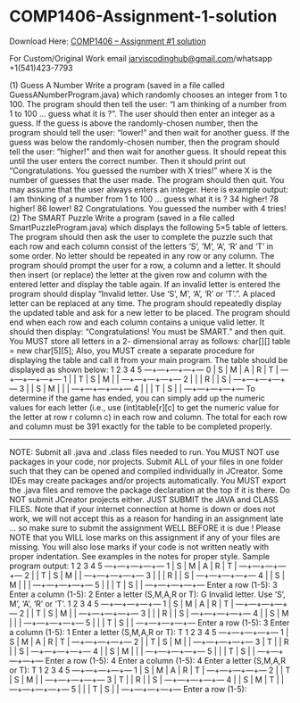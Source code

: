 # COMP1406-Assignment-1-solution

Download Here: [COMP1406 – Assignment #1 solution](https://jarviscodinghub.com/assignment/comp1406-assignment-1-solution/)

For Custom/Original Work email jarviscodinghub@gmail.com/whatsapp +1(541)423-7793

(1) Guess A Number
Write a program (saved in a file called GuessANumberProgram.java) which randomly chooses an
integer from 1 to 100. The program should then tell the user: “I am thinking of a number from 1 to
100 … guess what it is ?”. The user should then enter an integer as a guess. If the guess is above
the randomly-chosen number, then the program should tell the user: “lower!” and then wait for
another guess. If the guess was below the randomly-chosen number, then the program should tell
the user: “higher!” and then wait for another guess. It should repeat this until the user enters the
correct number. Then it should print out “Congratulations. You guessed the number with X tries!”
where X is the number of guesses that the user made. The program should then quit. You may
assume that the user always enters an integer. Here is example output:
I am thinking of a number from 1 to 100 … guess what it is ?
34
higher!
78
higher!
86
lower!
82
Congratulations. You guessed the number with 4 tries!
(2) The SMART Puzzle
Write a program (saved in a file called SmartPuzzleProgram.java)
which displays the following 5×5 table of letters. The program
should then ask the user to complete the puzzle such that
each row and each column consist of the letters ‘S’, ‘M’, ‘A’,
‘R’ and ‘T’ in some order. No letter should be repeated in
any row or any column. The program should prompt the
user for a row, a column and a letter. It should then insert
(or replace) the letter at the given row and column with the
entered letter and display the table again. If an invalid letter
is entered the program should display “Invalid letter. Use
‘S’, M’, ‘A’, ‘R’ or ‘T’.”. A placed letter can be replaced at
any time. The program should repeatedly display the
updated table and ask for a new letter to be placed. The
program should end when each row and each column contains a unique valid letter. It should then
display: “Congratulations! You must be SMART.” and then quit. You MUST store all letters in a 2-
dimensional array as follows:
char[][] table = new char[5][5];
Also, you MUST create a separate procedure for
displaying the table and call it from your main
program. The table should be displayed as
shown below:
1 2 3 4 5
—+—+—+—+—
0 | S | M | A | R | T |
—+—+—+—+—
1 | | T | S | M | |
—+—+—+—+—
2 | | | R | | S |
—+—+—+—+—
3 | | S | M | | |
—+—+—+—+—
4 | | | T | S | |
—+—+—+—+—
To determine if the game has ended, you can
simply add up the numeric values for each letter
(i.e., use (int)table[r][c] to get the numeric
value for the letter at row r column c) in each row
and column. The total for each row and column
must be 391 exactly for the table to be completed
properly.
_______________________________________
NOTE: Submit all .java and .class files needed to run.
You MUST NOT use packages in your code, nor projects.
Submit ALL of your files in one folder such that they can
be opened and compiled individually in JCreator. Some
IDEs may create packages and/or projects automatically.
You MUST export the .java files and remove the package
declaration at the top if it is there. Do NOT submit
JCreator projects either. JUST SUBMIT the JAVA and
CLASS FILES. Note that if your internet connection at
home is down or does not work, we will not accept this as a
reason for handing in an assignment late … so make sure
to submit the assignment WELL BEFORE it is due !
Please NOTE that you WILL lose marks on
this assignment if any of your files are
missing. You will also lose marks if your
code is not written neatly with proper
indentation. See examples in the notes for
proper style.
Sample program output:
1 2 3 4 5
—+—+—+—+—
1 | S | M | A | R | T |
—+—+—+—+—
2 | | T | S | M | |
—+—+—+—+—
3 | | | R | | S |
—+—+—+—+—
4 | | S | M | | |
—+—+—+—+—
5 | | | T | S | |
—+—+—+—+—
Enter a row (1-5): 3
Enter a column (1-5): 2
Enter a letter (S,M,A,R or T): G
Invalid letter. Use ‘S’, M’, ‘A’, ‘R’ or ‘T’.
1 2 3 4 5
—+—+—+—+—
1 | S | M | A | R | T |
—+—+—+—+—
2 | | T | S | M | |
—+—+—+—+—
3 | | | R | | S |
—+—+—+—+—
4 | | S | M | | |
—+—+—+—+—
5 | | | T | S | |
—+—+—+—+—
Enter a row (1-5): 3
Enter a column (1-5): 1
Enter a letter (S,M,A,R or T): T
1 2 3 4 5
—+—+—+—+—
1 | S | M | A | R | T |
—+—+—+—+—
2 | | T | S | M | |
—+—+—+—+—
3 | T | | R | | S |
—+—+—+—+—
4 | | S | M | | |
—+—+—+—+—
5 | | | T | S | |
—+—+—+—+—
Enter a row (1-5): 4
Enter a column (1-5): 4
Enter a letter (S,M,A,R or T): T
1 2 3 4 5
—+—+—+—+—
1 | S | M | A | R | T |
—+—+—+—+—
2 | | T | S | M | |
—+—+—+—+—
3 | T | | R | | S |
—+—+—+—+—
4 | | S | M | T | |
—+—+—+—+—
5 | | | T | S | |
—+—+—+—+—
Enter a row (1-5):

